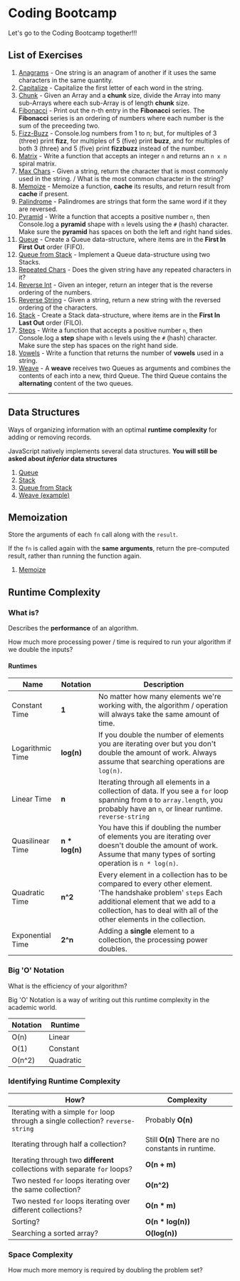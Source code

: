 # Coding Bootcamp

Let's go to the Coding Bootcamp together!!!

## List of Exercises

1. [Anagrams](./js/anagrams/anagrams.js) - One string is an anagram of another if it uses the same characters in the same quantity.
2. [Capitalize](./js/capitalize/capitalize.js) - Capitalize the first letter of each word in the string.
3. [Chunk](./js/chunk/chunk.js) - Given an Array and a **chunk** size, divide the Array into many sub-Arrays where each sub-Array is of length **chunk** size.
4. [Fibonacci](./js/fibonacci/fibonacci.js) - Print out the n-th entry in the **Fibonacci** series. The **Fibonacci** series is an ordering of numbers where each number is the sum of the preceeding two.
5. [Fizz-Buzz](./js/fizz-buzz/fizz-buzz.js) - Console.log numbers from 1 to n; but, for multiples of 3 (three) print **fizz**, for multiples of 5 (five) print **buzz**, and for multiples of both 3 (three) and 5 (five) print **fizzbuzz** instead of the number.
6. [Matrix](./js/matrix/matrix.js) - Write a function that accepts an integer `n` and returns an `n x n` spiral matrix.
7. [Max Chars](./js/max-char/max-char.js) - Given a string, return the character that is most commonly used in the string. / What is the most common character in the string?
8. [Memoize](./js/memoize/memoize.js) - Memoize a function, **cache** its results, and return result from **cache** if present.
9. [Palindrome](./js/palindrome/palindrome.js) - Palindromes are strings that form the same word if it they are reversed.
10. [Pyramid](./js/pyramid/pyramid.js) - Write a function that accepts a positive number `n`, then Console.log a **pyramid** shape with `n` levels using the `#` (hash) character. Make sure the **pyramid** has spaces on both the left and right hand sides.
11. [Queue](./js/queue/queue.js) - Create a Queue data-structure, where items are in the **First In First Out** order (FIFO).
12. [Queue from Stack](./js/queue-from-stack/queue-from-stack.js) - Implement a Queue data-structure using two Stacks.
13. [Repeated Chars](./js/repeated-chars/repeated-chars.js) - Does the given string have any repeated characters in it?
14. [Reverse Int](./js/reverse-int/reverse-int.js) - Given an integer, return an integer that is the reverse ordering of the numbers.
15. [Reverse String](./js/reverse-string/reverse-string.js) - Given a string, return a new string with the reversed ordering of the characters.
16. [Stack](./js/stack/stack.js) - Create a Stack data-structure, where items are in the **First In Last Out** order (FILO).
17. [Steps](./js/steps/steps.js) - Write a function that accepts a positive number `n`, then Console.log a **step** shape with `n` levels using the `#` (hash) character. Make sure the step has spaces on the right hand side.
18. [Vowels](./js/vowels/vowels.js) - Write a function that returns the number of **vowels** used in a string.
19. [Weave](./js/weave/weave.js) - A **weave** receives two Queues as arguments and combines the contents of each into a new, third Queue. The third Queue contains the **alternating** content of the two queues.

--------------------------------------------------------------------------------

## Data Structures

Ways of organizing information with an optimal **runtime complexity** for adding or removing records.

JavaScript natively implements several data structures. **You will still be asked about _inferior_ data structures**

1. [Queue](./js/queue/queue.js)
2. [Stack](./js/stack/stack.js)
3. [Queue from Stack](./js/queue-from-stack/queue-from-stack.js)
4. [Weave (example)](./js/weave/weave.js)

## Memoization

Store the arguments of each `fn` call along with the `result`.

If the `fn` is called again with the **same arguments**, return the pre-computed result, rather than running the function again.

1. [Memoize](./js/memoize/memoize.js)

## Runtime Complexity

### What is?

Describes the **performance** of an algorithm.

How much more processing power / time is required to run your algorithm if we double the inputs?

#### Runtimes

Name             | Notation       | Description
---------------- | -------------- | ---------------------------------------------------------------------------------------------------------------------------------------------------------------------------------------------------------------------------
Constant Time    | **1**          | No matter how many elements we're working with, the algorithm / operation will always take the same amount of time.
Logarithmic Time | **log(n)**     | If you double the number of elements you are iterating over but you don't double the amount of work. Always assume that searching operations are `log(n)`.
Linear Time      | **n**          | Iterating through all elements in a collection of data. If you see a `for` loop spanning from `0` to `array.length`, you probably have an `n`, or linear runtime. `reverse-string`
Quasilinear Time | **n * log(n)** | You have this if doubling the number of elements you are iterating over doesn't double the amount of work. Assume that many types of sorting operation is `n * log(n)`.
Quadratic Time   | **n^2**        | Every element in a collection has to be compared to every other element. 'The handshake problem' `steps` Each additional element that we add to a collection, has to deal with all of the other elements in the collection.
Exponential Time | **2^n**        | Adding a **single** element to a collection, the processing power doubles.

### Big 'O' Notation

What is the efficiency of your algorithm?

Big 'O' Notation is a way of writing out this runtime complexity in the academic world.

Notation | Runtime
-------- | ---------
O(n)     | Linear
O(1)     | Constant
O(n^2)   | Quadratic

### Identifying Runtime Complexity

How?                                                                             | Complexity
-------------------------------------------------------------------------------- | -------------------------------------------------
Iterating with a simple `for` loop through a single collection? `reverse-string` | Probably **O(n)**
Iterating through half a collection?                                             | Still **O(n)** There are no constants in runtime.
Iterating through two **different** collections with separate `for` loops?       | **O(n + m)**
Two nested `for` loops iterating over the same collection?                       | **O(n^2)**
Two nested `for` loops iterating over different collections?                     | **O(n * m)**
Sorting?                                                                         | **O(n * log(n))**
Searching a sorted array?                                                        | **O(log(n))**

### Space Complexity

How much more memory is required by doubling the problem set?
